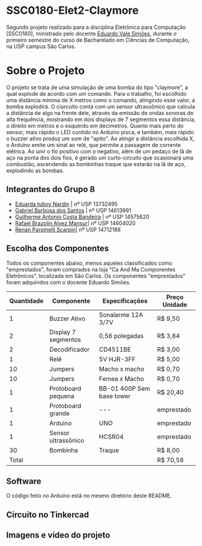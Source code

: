 # SSC0180-Elet2-Claymore
Segundo projeto realizado para a disciplina Eletrônica para Computação [SSC0180], ministrado pelo docente [Eduardo Vale Simões](https://gitlab.com/simoesusp), durante o primeiro semestre do curso de Bacharelado em Ciências de Computação, na USP campus São Carlos.

# Sobre o Projeto
O projeto se trata de uma simulação de uma bomba do tipo "claymore", a qual explode de acordo com um comando. Para o trabalho, foi escolhido uma distância mínima de X metros como o comando, atingindo esse valor, a bomba explodirá. O ciurcuito conta com um sensor ultrassônico que calcula a distância de algo na frente dele, através da emissão de ondas sonoras de alta frequência, mostrando em dois displays de 7 segmentos essa distância, o direito em metros e o esquerdo em decímetros. Quanto mais perto do sensor, mais rápido o LED contido no Arduino pisca, e também, mais rápido o buzzer ativo produz um som de "apito". Ao atingir a distância escolhida X, o Arduino emite um sinal ao relé, que permite a passagem de corrente elétrica. Ao unir o fio positivo com o negativo, além de um pedaço de lã de aço na ponta dos dois fios, é gerado um curto-circuito que ocasionará uma combustão, ascendendo as bombinhas traque que estarão na lã de aço, explodindo as bombas.

## Integrantes do Grupo 8
* [Eduarda tuboy Nardin](https://github.com/EduardaTNardin) | nº USP 13732495
* [Gabriel Barbosa dos Santos](https://github.com/GotemBarbosa) | nº USP 14613991
* [Guilherme Antonio Costa Bandeira](https://github.com/Guilherme-Bandeira) | nº USP 14575620
* [Rafael Brazolin Alvez Mansur](https://github.com/RafaelMansurUsp)| nº USP 14604020
* [Renan Parpinelli Scarpin](https://github.com/RenanScarpin)| nº USP 14712188

## Escolha dos Componentes 
Todos os componentes abaixo, menos aqueles classificados como "emprestados", foram comprados na loja “Ca And Ma Componentes Eletrônicos”, localizada em São Carlos. Os componentes "emprestados" foram adquiridos com o docente Eduardo Simões.

Quantidade | Componente | Especificações | Preço Unidade
--- | --- | --- | ---
1 | Buzzer Ativo | Sonalarme 12A 3/7V | R$ 9,50
2 | Display 7 segmentos | 0,56 polegadas | R$ 3,84
2 | Decodificador | CD4511BE | R$ 3,00
1 | Relê | 5V HJR-3FF | R$ 5,00
10 | Jumpers | Macho x macho | R$ 0,70
10 | Jumpers | Femea x Macho | R$ 0,70
1 | Protoboard pequena | BB-01 400P Sem base tower | R$ 20,40
1 | Protoboard grande | --- | emprestado
1 | Arduino | UNO | emprestado
1 | Sensor ultrassônico | HCSR04 | emprestado
30 | Bombinha | Traque | R$ 8,00
Total | | | R$ 70,58

## Software
O código feito no Arduino está no mesmo diretório deste README.

## Circuito no Tinkercad

## Imagens e vídeo do projeto
